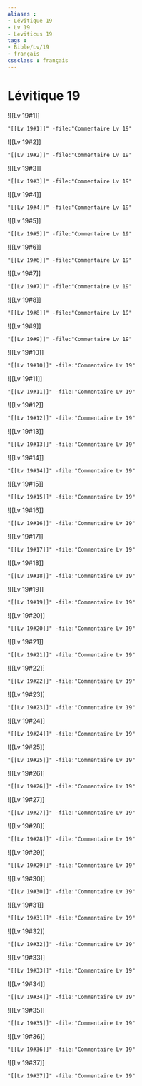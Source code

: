 ```yaml
---
aliases : 
- Lévitique 19
- Lv 19
- Leviticus 19
tags : 
- Bible/Lv/19
- français
cssclass : français
---
```


# Lévitique 19

![[Lv 19#1]]

```query
"[[Lv 19#1]]" -file:"Commentaire Lv 19"
```

![[Lv 19#2]]

```query
"[[Lv 19#2]]" -file:"Commentaire Lv 19"
```

![[Lv 19#3]]

```query
"[[Lv 19#3]]" -file:"Commentaire Lv 19"
```

![[Lv 19#4]]

```query
"[[Lv 19#4]]" -file:"Commentaire Lv 19"
```

![[Lv 19#5]]

```query
"[[Lv 19#5]]" -file:"Commentaire Lv 19"
```

![[Lv 19#6]]

```query
"[[Lv 19#6]]" -file:"Commentaire Lv 19"
```

![[Lv 19#7]]

```query
"[[Lv 19#7]]" -file:"Commentaire Lv 19"
```

![[Lv 19#8]]

```query
"[[Lv 19#8]]" -file:"Commentaire Lv 19"
```

![[Lv 19#9]]

```query
"[[Lv 19#9]]" -file:"Commentaire Lv 19"
```

![[Lv 19#10]]

```query
"[[Lv 19#10]]" -file:"Commentaire Lv 19"
```

![[Lv 19#11]]

```query
"[[Lv 19#11]]" -file:"Commentaire Lv 19"
```

![[Lv 19#12]]

```query
"[[Lv 19#12]]" -file:"Commentaire Lv 19"
```

![[Lv 19#13]]

```query
"[[Lv 19#13]]" -file:"Commentaire Lv 19"
```

![[Lv 19#14]]

```query
"[[Lv 19#14]]" -file:"Commentaire Lv 19"
```

![[Lv 19#15]]

```query
"[[Lv 19#15]]" -file:"Commentaire Lv 19"
```

![[Lv 19#16]]

```query
"[[Lv 19#16]]" -file:"Commentaire Lv 19"
```

![[Lv 19#17]]

```query
"[[Lv 19#17]]" -file:"Commentaire Lv 19"
```

![[Lv 19#18]]

```query
"[[Lv 19#18]]" -file:"Commentaire Lv 19"
```

![[Lv 19#19]]

```query
"[[Lv 19#19]]" -file:"Commentaire Lv 19"
```

![[Lv 19#20]]

```query
"[[Lv 19#20]]" -file:"Commentaire Lv 19"
```

![[Lv 19#21]]

```query
"[[Lv 19#21]]" -file:"Commentaire Lv 19"
```

![[Lv 19#22]]

```query
"[[Lv 19#22]]" -file:"Commentaire Lv 19"
```

![[Lv 19#23]]

```query
"[[Lv 19#23]]" -file:"Commentaire Lv 19"
```

![[Lv 19#24]]

```query
"[[Lv 19#24]]" -file:"Commentaire Lv 19"
```

![[Lv 19#25]]

```query
"[[Lv 19#25]]" -file:"Commentaire Lv 19"
```

![[Lv 19#26]]

```query
"[[Lv 19#26]]" -file:"Commentaire Lv 19"
```

![[Lv 19#27]]

```query
"[[Lv 19#27]]" -file:"Commentaire Lv 19"
```

![[Lv 19#28]]

```query
"[[Lv 19#28]]" -file:"Commentaire Lv 19"
```

![[Lv 19#29]]

```query
"[[Lv 19#29]]" -file:"Commentaire Lv 19"
```

![[Lv 19#30]]

```query
"[[Lv 19#30]]" -file:"Commentaire Lv 19"
```

![[Lv 19#31]]

```query
"[[Lv 19#31]]" -file:"Commentaire Lv 19"
```

![[Lv 19#32]]

```query
"[[Lv 19#32]]" -file:"Commentaire Lv 19"
```

![[Lv 19#33]]

```query
"[[Lv 19#33]]" -file:"Commentaire Lv 19"
```

![[Lv 19#34]]

```query
"[[Lv 19#34]]" -file:"Commentaire Lv 19"
```

![[Lv 19#35]]

```query
"[[Lv 19#35]]" -file:"Commentaire Lv 19"
```

![[Lv 19#36]]

```query
"[[Lv 19#36]]" -file:"Commentaire Lv 19"
```

![[Lv 19#37]]

```query
"[[Lv 19#37]]" -file:"Commentaire Lv 19"
```

